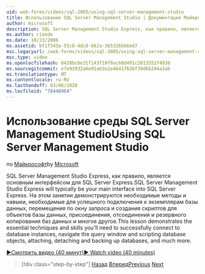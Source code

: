 ```yaml
---
uid: web-forms/videos/sql-2005/using-sql-server-management-studio
title: Использование SQL Server Management Studio | Документация Майкрософт
author: microsoft
description: SQL Server Management Studio Express, как правило, является основным интерфейсом для SQL Server Express. На этом занятии демонстрируются ключевые методы и Ski...
ms.author: riande
ms.date: 10/23/2006
ms.assetid: bf1f345e-55c8-4dc8-b62a-365326bb6ed7
msc.legacyurl: /web-forms/videos/sql-2005/using-sql-server-management-studio
msc.type: video
ms.openlocfilehash: 6428bc6e31f143f10f9acb0d491c2813552f4938
ms.sourcegitcommit: e7e91932a6e91a63e2e46417626f39d6b244a3ab
ms.translationtype: MT
ms.contentlocale: ru-RU
ms.lasthandoff: 03/06/2020
ms.locfileid: "78440964"
---
```

# <a name="using-sql-server-management-studio"></a><span data-ttu-id="b3577-104">Использование среды SQL Server Management Studio</span><span class="sxs-lookup"><span data-stu-id="b3577-104">Using SQL Server Management Studio</span></span>

<span data-ttu-id="b3577-105">по [Майкрософт](https://github.com/microsoft)</span><span class="sxs-lookup"><span data-stu-id="b3577-105">by [Microsoft](https://github.com/microsoft)</span></span>

<span data-ttu-id="b3577-106">SQL Server Management Studio Express, как правило, является основным интерфейсом для SQL Server Express.</span><span class="sxs-lookup"><span data-stu-id="b3577-106">SQL Server Management Studio Express will typically be your main interface into SQL Server Express.</span></span> <span data-ttu-id="b3577-107">На этом занятии демонстрируются необходимые методы и навыки, необходимые для успешного подключения к экземплярам базы данных, перемещения по окну запроса и создания скриптов для объектов базы данных, присоединения, отсоединения и резервного копирования баз данных и многое другое.</span><span class="sxs-lookup"><span data-stu-id="b3577-107">This lesson demonstrates the essential techniques and skills you'll need to successfully connect to database instances, navigate the query window and scripting database objects, attaching, detaching and backing up databases, and much more.</span></span>

[<span data-ttu-id="b3577-108">&#9654;Смотреть видео (40 минут)</span><span class="sxs-lookup"><span data-stu-id="b3577-108">&#9654; Watch video (40 minutes)</span></span>](https://channel9.msdn.com/Blogs/ASP-NET-Site-Videos/using-sql-server-management-studio)

> [!div class="step-by-step"]
> <span data-ttu-id="b3577-109">[Назад](connecting-your-web-application-to-sql-server-2005-express-edition.md)
> [Вперед](getting-started-with-reporting-services.md)</span><span class="sxs-lookup"><span data-stu-id="b3577-109">[Previous](connecting-your-web-application-to-sql-server-2005-express-edition.md)
[Next](getting-started-with-reporting-services.md)</span></span>
